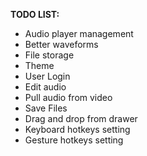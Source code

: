 **TODO LIST:**


- Audio player management
- Better waveforms
- File storage
- Theme
- User Login
- Edit audio
- Pull audio from video
- Save Files
- Drag and drop from drawer
- Keyboard hotkeys setting
- Gesture hotkeys setting
